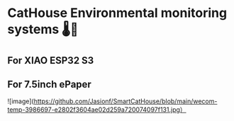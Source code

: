 # CatHouse Environmental monitoring systems 🌡️💨

## For XIAO ESP32 S3

## For 7.5inch ePaper

![image](https://github.com/Jasionf/SmartCatHouse/blob/main/wecom-temp-3986697-e2802f3604ae02d259a720074097f131.jpg）
